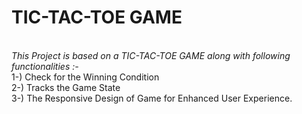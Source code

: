 # TIC-TAC-TOE GAME
<br>
<i>This Project is based on a TIC-TAC-TOE GAME along with following functionalities :- </i>
<br>
1-) Check for the Winning Condition 
<br>
2-) Tracks the Game State
<br>
3-) The Responsive Design of Game for Enhanced User Experience.